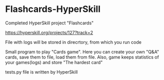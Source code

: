 # Flashcards-HyperSkill
Completed HyperSkill project "Flashcards"

https://hyperskill.org/projects/127?track=2

File with logs will be stored in direcrtory, from which you run code

Small program to play "Cards game". Here you can create your own "Q&A" cards, save them to file, load them from file. Also, game keeps statistics of your games(logs) and store "The hardest card"

tests.py file is written by HyperSkill
